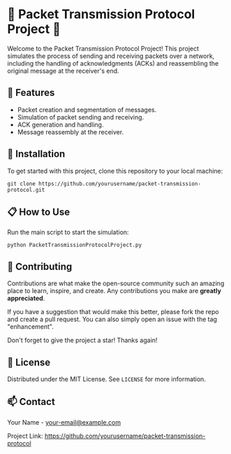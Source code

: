 <!DOCTYPE html>
<html>
<head>
<meta charset="UTF-8">
<title>Packet Transmission Protocol Project</title>
</head>
<body>

<h1>📡 Packet Transmission Protocol Project 📡</h1>

<p>
  Welcome to the Packet Transmission Protocol Project! This project simulates the process of sending and receiving packets over a network, including the handling of acknowledgments (ACKs) and reassembling the original message at the receiver's end.
</p>

<h2>🚀 Features</h2>
<ul>
  <li>Packet creation and segmentation of messages.</li>
  <li>Simulation of packet sending and receiving.</li>
  <li>ACK generation and handling.</li>
  <li>Message reassembly at the receiver.</li>
</ul>

<h2>🔧 Installation</h2>
<p>To get started with this project, clone this repository to your local machine:</p>
<pre><code>git clone https://github.com/yourusername/packet-transmission-protocol.git</code></pre>

<h2>📋 How to Use</h2>
<p>Run the main script to start the simulation:</p>
<pre><code>python PacketTransmissionProtocolProject.py</code></pre>

<h2>🤝 Contributing</h2>
<p>
  Contributions are what make the open-source community such an amazing place to learn, inspire, and create. Any contributions you make are <strong>greatly appreciated</strong>.
</p>
<p>
  If you have a suggestion that would make this better, please fork the repo and create a pull request. You can also simply open an issue with the tag "enhancement".
</p>
<p>Don't forget to give the project a star! Thanks again!</p>

<h2>📝 License</h2>
<p>Distributed under the MIT License. See <code>LICENSE</code> for more information.</p>

<h2>📫 Contact</h2>
<p>
  Your Name - <a href="mailto:your-email@example.com">your-email@example.com</a>
</p>
<p>
  Project Link: <a href="https://github.com/yourusername/packet-transmission-protocol">https://github.com/yourusername/packet-transmission-protocol</a>
</p>

</body>
</html>

